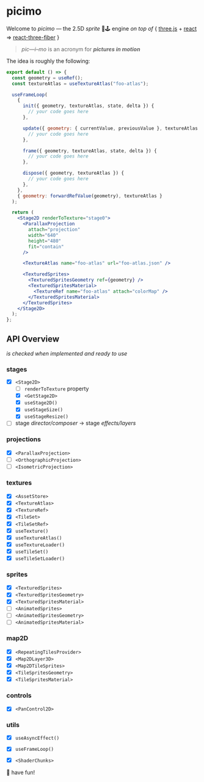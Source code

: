 # **picimo**

Welcome to *picimo* &mdash; the 2.5D *sprite* :space_invader::joystick: engine _on top of_ { [three.js](https://threejs.org/) + [react](https://reactjs.org/) &#8658; [react-three-fiber](https://github.com/pmndrs/react-three-fiber) }

> *pic&mdash;i&ndash;mo* is an acronym for _**pictures in motion**_

The idea is roughly the following:

```jsx
export default () => {
  const geometry = useRef();
  const textureAtlas = useTextureAtlas("foo-atlas");

  useFrameLoop(
    {
      init({ geometry, textureAtlas, state, delta }) {
        // your code goes here
      },

      update({ geometry: { currentValue, previousValue }, textureAtlas.. }) {
        // your code goes here
      },

      frame({ geometry, textureAtlas, state, delta }) {
        // your code goes here
      },

      dispose({ geometry, textureAtlas }) {
        // your code goes here
      },
    },
    { geometry: forwardRefValue(geometry), textureAtlas }
  );

  return (
    <Stage2D renderToTexture="stage0">
      <ParallaxProjection
        attach="projection"
        width="640"
        height="480"
        fit="contain"
      />

      <TextureAtlas name="foo-atlas" url="foo-atlas.json" />

      <TexturedSprites>
        <TexturedSpritesGeometry ref={geometry} />
        <TexturedSpritesMaterial>
          <TextureRef name="foo-atlas" attach="colorMap" />
        </TexturedSpritesMaterial>
      </TexturedSprites>
    </Stage2D>
  );
};
```


## API Overview

_is checked when implemented and ready to use_

### stages

- [x] `<Stage2D>`
  - [ ] `renderToTexture` property
  - [x] `<GetStage2D>`
  - [x] `useStage2D()`
  - [x] `useStageSize()`
  - [x] `useStageResize()`
- [ ] stage *director/composer* &rarr; stage *effects/layers*

### projections

- [x] `<ParallaxProjection>`
- [ ] `<OrthographicProjection>`
- [ ] `<IsometricProjection>`

### textures

- [x] `<AssetStore>`
- [x] `<TextureAtlas>`
- [x] `<TextureRef>`
- [x] `<TileSet>`
- [x] `<TileSetRef>`
- [x] `useTexture()`
- [x] `useTextureAtlas()`
- [x] `useTextureLoader()`
- [x] `useTileSet()`
- [x] `useTileSetLoader()`

### sprites

- [x] `<TexturedSprites>`
- [x] `<TexturedSpritesGeometry>`
- [x] `<TexturedSpritesMaterial>`
- [ ] `<AnimatedSprites>`
- [ ] `<AnimatedSpritesGeometry>`
- [ ] `<AnimatedSpritesMaterial>`

### map2D

- [x] `<RepeatingTilesProvider>`
- [x] `<Map2DLayer3D>`
- [x] `<Map2DTileSprites>`
- [x] `<TileSpritesGeometry>`
- [x] `<TileSpritesMaterial>`

### controls

- [x] `<PanControl2D>`

### utils

- [x] `useAsyncEffect()`
- [x] `useFrameLoop()`
- [x] `<ShaderChunks>`


:rocket: have fun!
